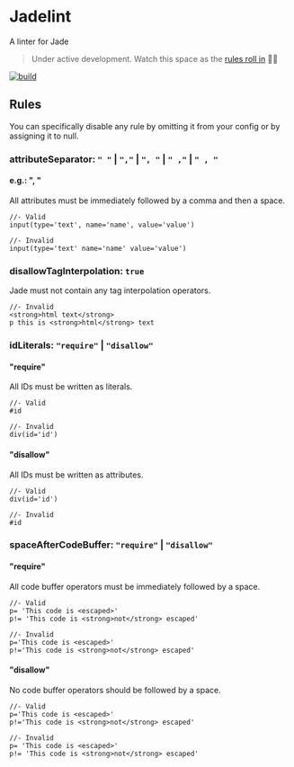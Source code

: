 # Jadelint

A linter for Jade

> Under active development. Watch this space as the [rules roll in](https://github.com/benedfit/jadelint/issues/3) :rainbow::rabbit:

[![build](https://img.shields.io/travis/benedfit/jadelint.svg)](https://travis-ci.org/benedfit/jadelint)

## Rules

You can specifically disable any rule by omitting it from your config or by assigning it to null.

### attributeSeparator: `" "` | `","` | `", "` | `" ,"` | `" , "`

#### e.g.: ", "

All attributes must be immediately followed by a comma and then a space.

```jade
//- Valid
input(type='text', name='name', value='value')

//- Invalid
input(type='text' name='name' value='value')
```

### disallowTagInterpolation: `true`

Jade must not contain any tag interpolation operators.

```jade
//- Invalid
<strong>html text</strong>
p this is <strong>html</strong> text
```

### idLiterals: `"require"` | `"disallow"`

#### "require"

All IDs must be written as literals.

```jade
//- Valid
#id

//- Invalid
div(id='id')
```

#### "disallow"

All IDs must be written as attributes.

```jade
//- Valid
div(id='id')

//- Invalid
#id
```

### spaceAfterCodeBuffer: `"require"` | `"disallow"`

#### "require"

All code buffer operators must be immediately followed by a space.

```jade
//- Valid
p= 'This code is <escaped>'
p!= 'This code is <strong>not</strong> escaped'

//- Invalid
p='This code is <escaped>'
p!='This code is <strong>not</strong> escaped'
```

#### "disallow"

No code buffer operators should be followed by a space.

```jade
//- Valid
p='This code is <escaped>'
p!='This code is <strong>not</strong> escaped'

//- Invalid
p= 'This code is <escaped>'
p!= 'This code is <strong>not</strong> escaped'
```
